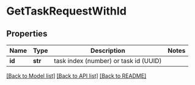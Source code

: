 # GetTaskRequestWithId

## Properties
Name | Type | Description | Notes
------------ | ------------- | ------------- | -------------
**id** | **str** | task index (number) or task id (UUID) | 

[[Back to Model list]](../README.md#documentation-for-models) [[Back to API list]](../README.md#documentation-for-api-endpoints) [[Back to README]](../README.md)

